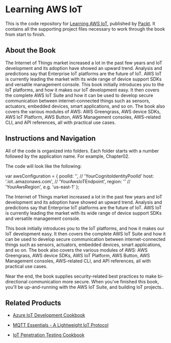 # Learning AWS IoT
This is the code repository for [Learning AWS IoT](https://www.packtpub.com/virtualization-and-cloud/learning-aws-iot), published by [Packt](https://www.packtpub.com/?utm_source=github). It contains all the supporting project files necessary to work through the book from start to finish.
## About the Book
The Internet of Things market increased a lot in the past few years and IoT development and its adoption have showed an upward trend. Analysis and predictions say that Enterprise IoT platforms are the future of IoT. AWS IoT is currently leading the market with its wide range of device support SDKs and versatile management console.
This book initially introduces you to the IoT platforms, and how it makes our IoT development easy. It then covers the complete AWS IoT Suite and how it can be used to develop secure communication between internet-connected things such as sensors, actuators, embedded devices, smart applications, and so on. The book also covers the various modules of AWS: AWS Greengrass, AWS device SDKs, AWS IoT Platform, AWS Button, AWS Management consoles, AWS-related CLI, and API references, all with practical use cases.
## Instructions and Navigation
All of the code is organized into folders. Each folder starts with a number followed by the application name. For example, Chapter02.



The code will look like the following:

var awsConfiguration = {
 poolId: '<cognito-pool-id>', // 'YourCognitoIdentityPoolId'
 host: '<aws-iot-host>.iot.<region>.amazonaws.com', // 'YourAwsIoTEndpoint',
 region: '<region>' // 'YourAwsRegion', e.g. 'us-east-1'
};

The Internet of Things market increased a lot in the past few years and IoT development and its adoption have showed an upward trend. Analysis and predictions say that Enterprise IoT platforms are the future of IoT. AWS IoT is currently leading the market with its wide range of device support SDKs and versatile management console.

This book initially introduces you to the IoT platforms, and how it makes our IoT development easy. It then covers the complete AWS IoT Suite and how it can be used to develop secure communication between internet-connected things such as sensors, actuators, embedded devices, smart applications, and so on. The book also covers the various modules of AWS: AWS Greengrass, AWS device SDKs, AWS IoT Platform, AWS Button, AWS Management consoles, AWS-related CLI, and API references, all with practical use cases.

Near the end, the book supplies security-related best practices to make bi-directional communication more secure. When you've finished this book, you'll be up-and-running with the AWS IoT Suite, and building IoT projects..


## Related Products
* [Azure IoT Development Cookbook](https://www.packtpub.com/virtualization-and-cloud/azure-iot-development-cookbook)

* [MQTT Essentials - A Lightweight IoT Protocol](https://www.packtpub.com/application-development/mqtt-essentials-lightweight-iot-protocol)

* [IoT Penetration Testing Cookbook](https://www.packtpub.com/networking-and-servers/iot-penetration-testing-cookbook)
